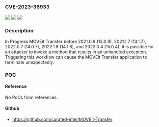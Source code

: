 ### [CVE-2023-36933](https://cve.mitre.org/cgi-bin/cvename.cgi?name=CVE-2023-36933)
![](https://img.shields.io/static/v1?label=Product&message=n%2Fa&color=blue)
![](https://img.shields.io/static/v1?label=Version&message=n%2Fa&color=blue)
![](https://img.shields.io/static/v1?label=Vulnerability&message=n%2Fa&color=brighgreen)

### Description

In Progress MOVEit Transfer before 2021.0.9 (13.0.9), 2021.1.7 (13.1.7), 2022.0.7 (14.0.7), 2022.1.8 (14.1.8), and 2023.0.4 (15.0.4), it is possible for an attacker to invoke a method that results in an unhandled exception. Triggering this workflow can cause the MOVEit Transfer application to terminate unexpectedly.

### POC

#### Reference
No PoCs from references.

#### Github
- https://github.com/curated-intel/MOVEit-Transfer


